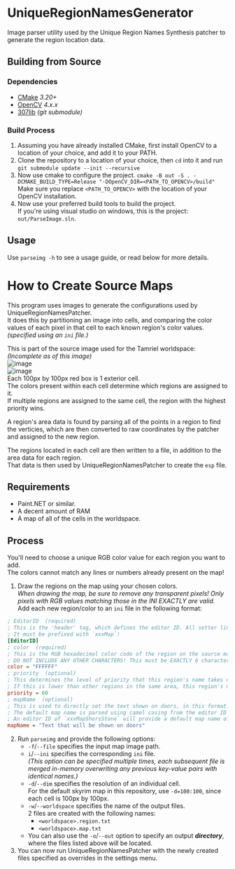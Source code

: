# UniqueRegionNamesGenerator
Image parser utility used by the Unique Region Names Synthesis patcher to generate the region location data.

## Building from Source

### Dependencies
- [CMake](https://cmake.org/download) _3.20+_
- [OpenCV](https://github.com/opencv/opencv) _4.x.x_
- [307lib](https://github.com/radj307/307lib) _(git submodule)_

### Build Process
 1. Assuming you have already installed CMake, first install OpenCV to a location of your choice, and add it to your PATH.
 2. Clone the repository to a location of your choice, then `cd` into it and run `git submodule update --init --recursive`
 3. Now use cmake to configure the project. `cmake -B out -S . -DCMAKE_BUILD_TYPE=Release "-DOpenCV_DIR=<PATH_TO_OPENCV>/build"`  
    Make sure you replace `<PATH_TO_OPENCV>` with the location of your OpenCV installation.  
 4. Now use your preferred build tools to build the project.  
    If you're using visual studio on windows, this is the project: `out/ParseImage.sln`.
 
## Usage
 Use `parseimg -h` to see a usage guide, or read below for more details.


# How to Create Source Maps

This program uses images to generate the configurations used by UniqueRegionNamesPatcher.  
It does this by partitioning an image into cells, and comparing the color values of each pixel in that cell to each known region's color values. _(specified using an `ini` file.)_  

This is part of the source image used for the Tamriel worldspace: _(Incomplete as of this image)_  
![image](https://user-images.githubusercontent.com/1927798/163854632-59bccec2-0b7f-4ab0-9e35-705c675b3ebb.png)  
![image](https://user-images.githubusercontent.com/1927798/163854701-06edfe6f-818f-48ed-b194-65636676f949.png)  
Each 100px by 100px red box is 1 exterior cell.  
The colors present within each cell determine which regions are assigned to it.  
If multiple regions are assigned to the same cell, the region with the highest priority wins.

A region's area data is found by parsing all of the points in a region to find the verticies, which are then converted to raw coordinates by the patcher and assigned to the new region.  

The regions located in each cell are then written to a file, in addition to the area data for each region.  
That data is then used by UniqueRegionNamesPatcher to create the `esp` file.

## Requirements
- Paint.NET or similar.
- A decent amount of RAM
- A map of all of the cells in the worldspace.

## Process

You'll need to choose a unique RGB color value for each region you want to add.  
The colors cannot match any lines or numbers already present on the map!

 1. Draw the regions on the map using your chosen colors.  
    _When drawing the map, be sure to remove any transparent pixels! Only pixels with RGB values matching those in the INI EXACTLY are valid._  
    Add each new region/color to an `ini` file in the following format:
```ini
; EditorID  (required)
; This is the 'header' tag, which defines the editor ID. All setter lines belong to the header they are located in.
; It must be prefixed with `xxxMap`!
[EditorID]
; color  (required)
; This is the RGB hexadecimal color code of the region on the source map. If you're using Paint.NET, paste the hex color here.
; DO NOT INCLUDE ANY OTHER CHARACTERS! This must be EXACTLY 6 characters long!
color = "FFFFFF"
; priority  (optional)
; This determines the level of priority that this region's name takes over other regions in the same areas.
; If this is lower than other regions in the same area, this region's map name won't be shown on doors.
priority = 60
; mapName  (optional)
; This is used to directly set the text shown on doors, in this format: `Open <mapName>`. Spaces are allowed.
; The default map name is parsed using camel casing from the editor ID field. (Excluding the `xxxMap` prefix.)
; An editor ID of `xxxMapShorsStone` will provide a default map name of `Shors Stone`, which appears on doors as `Open Shors Stone`.
mapName = "Text that will be shown on doors"
```
 2. Run `parseimg` and provide the following options:
    - `-f`/`--file` specifies the input map image path.
    - `i`/`--ini` specifies the corresponding `ini` file.  
      _(This option can be specified multiple times, each subsequent file is merged in-memory overwriting any previous key-value pairs with identical names.)_
    - `-d`/`--dim` specifies the resolution of an individual cell.  
      For the default skyrim map in this repository, use `-d=100:100`, since each cell is 100px by 100px.
    - `-w`/`--worldspace` specifies the name of the output files.  
      2 files are created with the following names:
      - `<worldspace>.region.txt`
      - `<worldspace>.map.txt`
    - You can also use the `-o`/`--out` option to specify an output ___directory___, where the files listed above will be located.
 3. You can now run UniqueRegionNamesPatcher with the newly created files specified as overrides in the settings menu.
